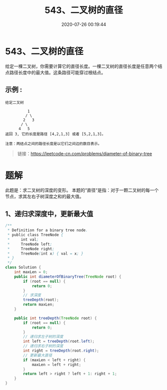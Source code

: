 ﻿---
title: 543、二叉树的直径
categories:
- leetcode
tags:
  - null
date: 2020-07-26 00:19:44
---

# 543、二叉树的直径
给定一棵二叉树，你需要计算它的直径长度。一棵二叉树的直径长度是任意两个结点路径长度中的最大值。这条路径可能穿过根结点。

## 示例 :
```
给定二叉树

          1
         / \
        2   3
       / \     
      4   5    
返回 3, 它的长度是路径 [4,2,1,3] 或者 [5,2,1,3]。

注意：两结点之间的路径长度是以它们之间边的数目表示。
```
> 链接：https://leetcode-cn.com/problems/diameter-of-binary-tree
# 题解
此题是：求二叉树的深度的变形。
本题的“直径“是指：对于一颗二叉树的每一个节点，求其左右子树深度之和的最大值。
## 1、递归求深度中，更新最大值
```java
/**
 * Definition for a binary tree node.
 * public class TreeNode {
 *     int val;
 *     TreeNode left;
 *     TreeNode right;
 *     TreeNode(int x) { val = x; }
 * }
 */
class Solution {
    int maxLen = 0;
    public int diameterOfBinaryTree(TreeNode root) {
        if (root == null) {
            return 0;
        }
        // 求深度
        treeDepth(root);
        return maxLen;   
    }

    public int treeDepth(TreeNode root) {
        if (root == null) {
            return 0;
        }
        // 递归求左子树的深度
        int left = treeDepth(root.left);
        // 递归求右子树的深度
        int right = treeDepth(root.right);
        // 更新最大直径
        if (maxLen < left + right) {
            maxLen = left + right;
        }
        return left > right ? left + 1: right + 1;
    }
}
```